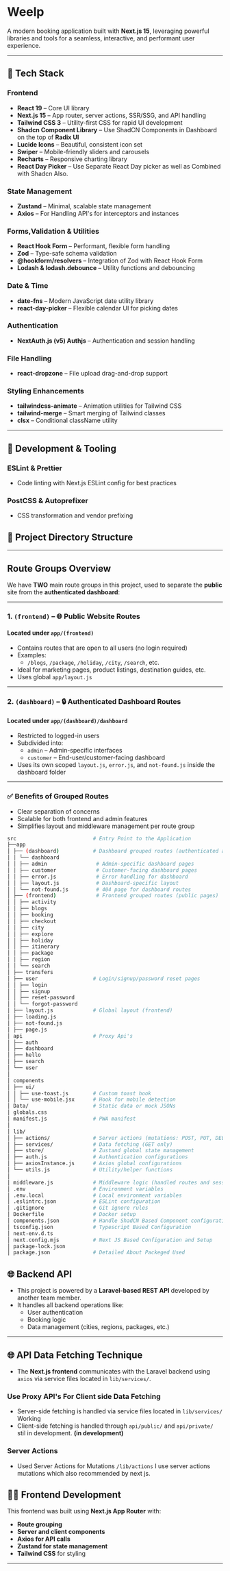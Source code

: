 # Weelp

A modern booking application built with **Next.js 15**, leveraging powerful libraries and tools for a seamless, interactive, and performant user experience.

---

## 🚀 Tech Stack

### **Frontend**

- **React 19** – Core UI library
- **Next.js 15** – App router, server actions, SSR/SSG, and API handling
- **Tailwind CSS 3** – Utility-first CSS for rapid UI development
- **Shadcn Component Library** – Use ShadCN Components in Dashboard on the top of  **Radix UI**
- **Lucide Icons** – Beautiful, consistent icon set
- **Swiper** – Mobile-friendly sliders and carousels
- **Recharts** – Responsive charting library
- **React Day Picker** – Use Separate React Day picker as well as Combined with Shadcn Also.

### **State Management**

- **Zustand** – Minimal, scalable state management
- **Axios** – For Handling API's for interceptors and instances

### **Forms,Validation & Utilities**
- **React Hook Form** – Performant, flexible form handling
- **Zod** – Type-safe schema validation
- **@hookform/resolvers** – Integration of Zod with React Hook Form
- **Lodash & lodash.debounce** – Utility functions and debouncing

### **Date & Time**

- **date-fns** – Modern JavaScript date utility library
- **react-day-picker** – Flexible calendar UI for picking dates

### **Authentication**

- **NextAuth.js (v5) Authjs** – Authentication and session handling

### **File Handling**

- **react-dropzone** – File upload drag-and-drop support

### **Styling Enhancements**

- **tailwindcss-animate** – Animation utilities for Tailwind CSS
- **tailwind-merge** – Smart merging of Tailwind classes
- **clsx** – Conditional className utility

---

## 🧪 Development & Tooling


### **ESLint & Prettier**

- Code linting with Next.js ESLint config for best practices

### **PostCSS & Autoprefixer**

- CSS transformation and vendor prefixing

## 📁 Project Directory Structure

---

## Route Groups Overview

We have **TWO** main route groups in this project, used to separate the **public** site from the **authenticated dashboard**:

---

### 1. `(frontend)` – 🌐 Public Website Routes

#### Located under `app/(frontend)`
- Contains routes that are open to all users (no login required)
- Examples:
  - `/blogs`, `/package`, `/holiday`, `/city`, `/search`, etc.
- Ideal for marketing pages, product listings, destination guides, etc.
- Uses global `app/layout.js`

---

### 2. `(dashboard)` – 🔒 Authenticated Dashboard Routes

#### Located under `app/(dashboard)/dashboard`
- Restricted to logged-in users
- Subdivided into:
  - `admin` – Admin-specific interfaces
  - `customer` – End-user/customer-facing dashboard
- Uses its own scoped `layout.js`, `error.js`, and `not-found.js` inside the dashboard folder

---

### ✅ Benefits of Grouped Routes

- Clear separation of concerns
- Scalable for both frontend and admin features
- Simplifies layout and middleware management per route group

```bash
src                         # Entry Point to the Application
├──app                     
│ ├── (dashboard)           # Dashboard grouped routes (authenticated area)
│ │ └── dashboard
│ │ ├── admin                # Admin-specific dashboard pages
│ │ ├── customer             # Customer-facing dashboard pages
│ │ ├── error.js             # Error handling for dashboard
│ │ ├── layout.js            # Dashboard-specific layout
│ │ └── not-found.js         # 404 page for dashboard routes
│ ├── (frontend)             # Frontend grouped routes (public pages)
│ │ ├── activity
│ │ ├── blogs
│ │ ├── booking
│ │ ├── checkout
│ │ ├── city
│ │ ├── explore
│ │ ├── holiday
│ │ ├── itinerary
│ │ ├── package
│ │ ├── region
│ │ └── search
│ ├── transfers
│ ├── user                  # Login/signup/password reset pages
│ │ ├── login
│ │ ├── signup
│ │ ├── reset-password
│ │ └── forgot-password
│ ├── layout.js             # Global layout (frontend)
│ ├── loading.js
│ ├── not-found.js
│ ├── page.js
│ api                       # Proxy Api's
│ ├── auth
│ ├── dashboard
│ ├── hello
│ ├── search
│ └── user
│ 
│ components
│ ├── ui/
│ │ ├── use-toast.js        # Custom toast hook
│ │ └── use-mobile.jsx      # Hook for mobile detection
│ Data/                     # Static data or mock JSONs
│ globals.css
│ manifest.js               # PWA manifest
│ 
│ lib/
│ ├── actions/              # Server actions (mutations: POST, PUT, DELETE)
│ ├── services/             # Data fetching (GET only)
│ ├── store/                # Zustand global state management
│ ├── auth.js               # Authentication configurations
│ ├── axiosInstance.js      # Axios global configurations
│ └── utils.js              # Utility/helper functions
│ 
│ middleware.js             # Middleware logic (handled routes and sessions)
│ .env                      # Environment variables
│ .env.local                # Local environment variables
│ .eslintrc.json            # ESLint configuration
│ .gitignore                # Git ignore rules
│ Dockerfile                # Docker setup
│ components.json           # Handle ShadCN Based Component configuration
│ tsconfig.json             # Typescript Based Configuration
│ next-env.d.ts             
│ next.config.mjs           # Next JS Based Configuration and Setup
│ package-lock.json         
│ package.json              # Detailed About Packeged Used


```

## 🌐 Backend API

- This project is powered by a **Laravel-based REST API** developed by another team member.
- It handles all backend operations like:
  - User authentication
  - Booking logic
  - Data management (cities, regions, packages, etc.)

---

## 🌐 API Data Fetching Technique 

- The **Next.js frontend** communicates with the Laravel backend using `axios` via service files located in `lib/services/`.

### Use Proxy API's For Client side Data Fetching 
- Server-side fetching is handled via service files located in `lib/services/` Working
- Client-side fetching is handled through `api/public/` and `api/private/` stil in development. **(in development)**

### Server Actions
- Used Server Actions for Mutations `/lib/actions` 
I use server actions mutations which also recommended by next js.


## 👨‍💻 Frontend Development

This frontend was built using **Next.js App Router** with:

- **Route grouping**
- **Server and client components**
- **Axios for API calls**
- **Zustand for state management**
- **Tailwind CSS** for styling

---
